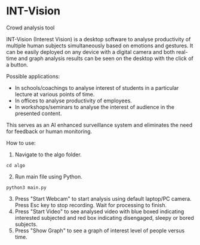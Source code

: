 # INT-Vision
Crowd analysis tool

INT-Vision (Interest Vision) is a desktop software to analyse productivity of multiple human subjects simultaneously based on emotions and gestures. It can be easily deployed on any device with a digital camera and both real-time and graph analysis results can be seen on the desktop with the click of a button.  
  
Possible applications:  
- In schools/coachings to analyse interest of students in a particular lecture at various points of time.  
- In offices to analyse productivity of employees.  
- In workshops/seminars to analyse the interest of audience in the presented content.  

This serves as an AI enhanced surveillance system and eliminates the need for feedback or human monitoring.  

How to use:
1. Navigate to the algo folder.
```shell
cd algo
```
2. Run main file using Python.
```shell
python3 main.py
```
3. Press "Start Webcam" to start analysis using default laptop/PC camera. Press Esc key to stop recording. Wait for processing to finish.
4. Press "Start Video" to see analysed video with blue boxed indicating interested subjected and red box indicating disengaged, sleepy or bored subjects.
5. Press "Show Graph" to see a graph of interest level of people versus time.
